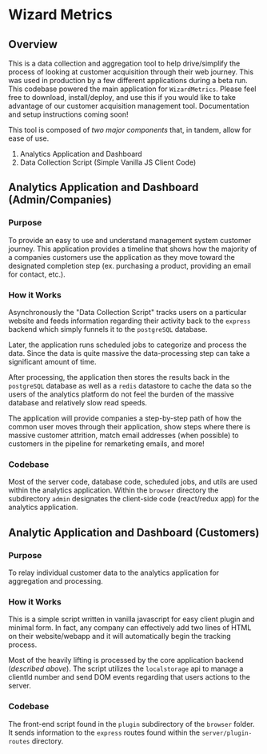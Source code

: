 # Wizard Metrics

## Overview
This is a data collection and aggregation tool to help drive/simplify the process of looking at customer acquisition through their web journey. This was used in production by a few different applications during a beta run. This codebase powered the main application for `WizardMetrics`. Please feel free to download, install/deploy, and use this if you would like to take advantage of our customer acquisition management tool. Documentation and setup instructions coming soon!

This tool is composed of *two major components* that, in tandem, allow for ease of use.
1. Analytics Application and Dashboard
2. Data Collection Script (Simple Vanilla JS Client Code)

## Analytics Application and Dashboard (Admin/Companies)

### Purpose
To provide an easy to use and understand management system customer journey. This application provides a timeline that shows how the majority of a companies customers use the application as they move toward the designated completion step (ex. purchasing a product, providing an email for contact, etc.). 

### How it Works
Asynchronously the "Data Collection Script" tracks users on a particular website and feeds information regarding their activity back to the `express` backend which simply funnels it to the `postgreSQL` database. 

Later, the application runs scheduled jobs to categorize and process the data. Since the data is quite massive the data-processing step can take a significant amount of time.

After processing, the application then stores the results back in the `postgreSQL` database as well as a `redis` datastore to cache the data so the users of the analytics platform do not feel the burden of the massive database and relatively slow read speeds.

The application will provide companies a step-by-step path of how the common user moves through their application, show steps where there is massive customer attrition, match email addresses (when possible) to customers in the pipeline for remarketing emails, and more!

### Codebase
Most of the server code, database code, scheduled jobs, and utils are used within the analytics application. Within the `browser` directory the subdirectory `admin` designates the client-side code (react/redux app) for the analytics application.

## Analytic Application and Dashboard (Customers)

### Purpose
To relay individual customer data to the analytics application for aggregation and processing.

### How it Works
This is a simple script written in vanilla javascript for easy client plugin and minimal form. In fact, any company can effectively add two lines of HTML on their website/webapp and it will automatically begin the tracking process.

Most of the heavily lifting is processed by the core application backend (*described above*). The script utilizes the `localstorage` api to manage a clientId number and send DOM events regarding that users actions to the server.

### Codebase
The front-end script found in the `plugin` subdirectory of the `browser` folder. It sends information to the `express` routes found within the `server/plugin-routes` directory.